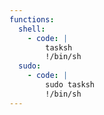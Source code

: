```yaml
---
functions:
  shell:
    - code: |
        tasksh
        !/bin/sh
  sudo:
    - code: |
        sudo tasksh
        !/bin/sh
---
```

